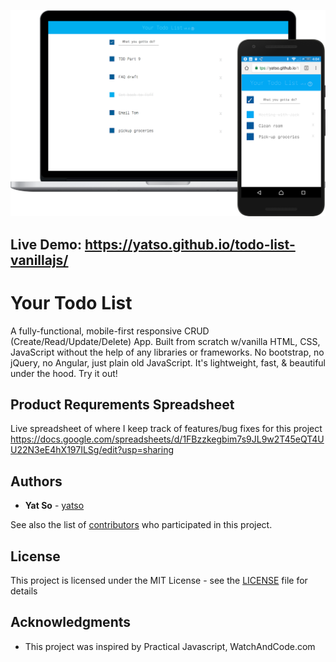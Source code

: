 <a href="https://yatso.github.io/todo-list-vanillajs/"><img src="images/your-todo-list-screenshot.png" width="550px">
</a>

## Live Demo: https://yatso.github.io/todo-list-vanillajs/


# Your Todo List

A fully-functional, mobile-first responsive CRUD (Create/Read/Update/Delete) App. Built from scratch w/vanilla HTML, CSS, JavaScript without the help of any libraries or frameworks. No bootstrap, no jQuery, no Angular, just plain old JavaScript. It's lightweight, fast, & beautiful under the hood. Try it out!


## Product Requrements Spreadsheet

Live spreadsheet of where I keep track of features/bug fixes for this project
https://docs.google.com/spreadsheets/d/1FBzzkegbim7s9JL9w2T45eQT4UU22N3eE4hX197ILSg/edit?usp=sharing

## Authors

* **Yat So**  - [yatso](https://github.com/yatso)

See also the list of [contributors](https://github.com/yatso/todo-list-vanillajs/contributors) who participated in this project.

## License

This project is licensed under the MIT License - see the [LICENSE](LICENSE) file for details

## Acknowledgments

* This project was inspired by Practical Javascript, WatchAndCode.com 

